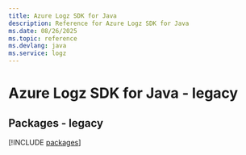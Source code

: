 ```yaml
---
title: Azure Logz SDK for Java
description: Reference for Azure Logz SDK for Java
ms.date: 08/26/2025
ms.topic: reference
ms.devlang: java
ms.service: logz
---
```

# Azure Logz SDK for Java - legacy
## Packages - legacy
[!INCLUDE [packages](logz-index.md)]